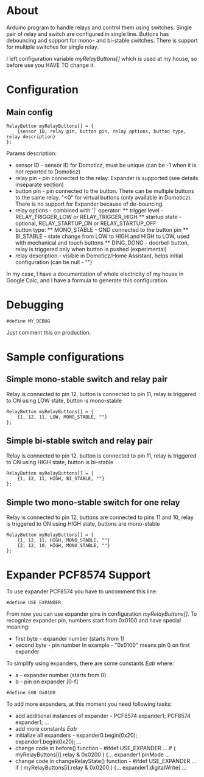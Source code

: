 # About
Arduino program to handle relays and control them using switches.
Single pair of relay and switch are configured in single line.
Buttons has debouncing and support for mono- and bi-stable switches.
There is support for multiple switches for single relay.

I left configuration variable _myRelayButtons[]_ which is used at my house, so before use you HAVE TO change it.

# Configuration
## Main config
```
RelayButton myRelayButtons[] = {
    {sensor ID, relay pin, button pin, relay options, button type, relay description}
};
```
Params description:
* sensor ID - sensor ID for Domoticz, must be unique (can be -1 when it is not reported to Domoticz)
* relay pin - pin connected to the relay. Expander is supported (see details inseparate section)
* button pin - pin connected to the button. There can be multiple buttons to the same relay. "<0" for virtual buttons (only available in Domoticz). There is no support for Expander because of de-bouncing.
* relay options - combined with '|' operator:
** trigger level - RELAY_TRIGGER_LOW or RELAY_TRIGGER_HIGH
** startup state - optional, RELAY_STARTUP_ON or RELAY_STARTUP_OFF
* button type:
** MONO_STABLE - GND connected to the button pin
** BI_STABLE - state change from LOW to HIGH and HIGH to LOW, used with mechanical and touch buttons
** DING_DONG - doorbell button, relay is triggered only when button is pushed (experimental)
* relay description - visible in Domoticz/Home Assistant, helps initial configuration (can be null - "")

In my case, I have a documentation of whole electricity of my house in Google Calc, and I have a formula to generate this configuration.

# Debugging
```
#define MY_DEBUG
```
Just comment this on production.

# Sample configurations
## Simple mono-stable switch and relay pair
Relay is connected to pin 12, button is connected to pin 11, relay is triggered to ON using LOW state, button is mono-stable
```
RelayButton myRelayButtons[] = {
    {1, 12, 11, LOW, MONO_STABLE, ""}
};
```

## Simple bi-stable switch and relay pair
Relay is connected to pin 12, button is connected to pin 11, relay is triggered to ON using HIGH state, button is bi-stable
```
RelayButton myRelayButtons[] = {
    {1, 12, 11, HIGH, BI_STABLE, ""}
};
```

## Simple two mono-stable switch for one relay
Relay is connected to pin 12, buttons are connected to pins 11 and 10, relay is triggered to ON using HIGH state, buttons are mono-stable
```
RelayButton myRelayButtons[] = {
    {1, 12, 11, HIGH, MONO_STABLE, ""}
    {2, 12, 10, HIGH, MONO_STABLE, ""}
};
```

# Expander PCF8574 Support
To use expander PCF8574 you have to uncomment this line:
```
#define USE_EXPANDER
```
From now you can use expander pins in configuration _myRelayButtons[]_. To recognize expander pin, numbers start from 0x0100 and have special meaning:
* first byte - expander number (starts from 1)
* second byte - pin number
In example - "0x0100" means pin 0 on first expander

To simplify using expanders, there are some constants _Eab_ where:
* a - expander number (starts from 0)
* b - pin on expander [0-f]
```
#define E00 0x0100
```

To add more expanders, at this moment you need following tasks:
* add additional instances of expander -   PCF8574 expander1; PCF8574 expander1; ...
* add more constants _Eab_
* initialize all expanders - expander0.begin(0x20); expander1.begin(0x20); ...
* change code in before() function - #ifdef USE_EXPANDER ... if ( myRelayButtons[i].relay & 0x0200 ) {... expander1.pinMode ...
* change code in changeRelayState() function - #ifdef USE_EXPANDER ... if ( myRelayButtons[i].relay & 0x0200 ) {... expander1.digitalWrite( ...
